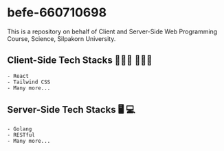 # befe-660710698
This is a repository on behalf of Client and Server-Side Web Programming Course, Science, Silpakorn University.
  ## Client-Side Tech Stacks 👩🏼‍💻 🧑🏼‍💻
    - React
    - Tailwind CSS
    - Many more...
  ## Server-Side Tech Stacks 🖥️ 💻
    - Golang
    - RESTful
    - Many more...
